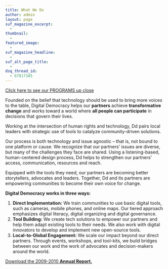 ```yaml
---
title: What We Do
author: admin
layout: page
suf_magazine_excerpt:
  - 
thumbnail:
  - 
featured_image:
  - 
suf_magazine_headline:
  - 
suf_alt_page_title:
  - 
dsq_thread_id:
  - 67817185
---
```

 
[Click here to see our PROGRAMS up close][2]

 [2]: http://digital-democracy.org/what-we-do/programs/

Founded on the belief that technology should be used to bring more voices to the table, Digital Democracy helps our **partners** achieve **transformative change** and works toward a world where **all people can participate** in decisions that govern their lives.

Working at the intersection of human rights and technology, Dd pairs local leaders with strategic use of tools to catalyze community-driven solutions.

Our process is both technology and issue agnostic – that is, not bound to one platform or cause. We recognize that our partners’ issues are diverse, but many of the challenges they face are shared. Using a listening-based, human-centered design process, Dd helps to strengthen our partners’ access, communication, resources and reach.

Equipped with the tools they need, our partners are becoming better storytellers, advocates and leaders. Together, Dd and its partners are empowering communities to become their own voice for change.

**Digital Democracy works in three ways:**

1.  **Direct Implementation:** We train communities to use basic digital tools, such as cameras, mobile phones, and online maps. Our tiered approach emphasizes digital literacy, digital organizing and digital governance.
2.  **Tool Building:** We create tech solutions to empower our partners and help them adapt existing tools to their needs. We also work with digital innovators to develop and implement new open-source tools.
3.  **Local-to-Global Engagement:** We scale our impact beyond our direct partners. Through events, workshops, and tool-kits, we build bridges between our work and the work of advocates and decision-makers around the world.

[Download the 2009-2010 **Annual Report.**][3] 


 [3]: http://www.scribd.com/doc/66812155/Digital-Democracy-2009-2010-Annual-Report
